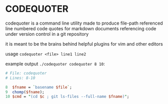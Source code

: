 # CODEQUOTER


codequoter is a command line utility made to produce file-path referenced line numbered code quotes for markdown documents referencing code under version control in a git repository

it is meant to be the brains behind helpful plugins for vim and other editors 


usage ``codequoter <file> line1 line2``

example output ``./codequoter codequoter 8 10``:

```perl
# File: codequoter
# Lines: 8-10

8  $fname = `basename $file`;
9  chomp($fname);
10 $cmd = "(cd $c ; git ls-files --full-name $fname)";
```




